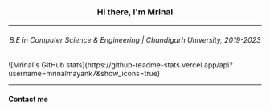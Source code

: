 
<h3 align="center">Hi there, I'm Mrinal</h3>
  <hr>
 <h6 align="center">B.E in Computer Science & Engineering | Chandigarh University, 2019-2023 </h6>
</p>
![Mrinal's GitHub stats](https://github-readme-stats.vercel.app/api?username=mrinalmayank7&show_icons=true)
<hr>
 <h4 >Contact me </h4>

